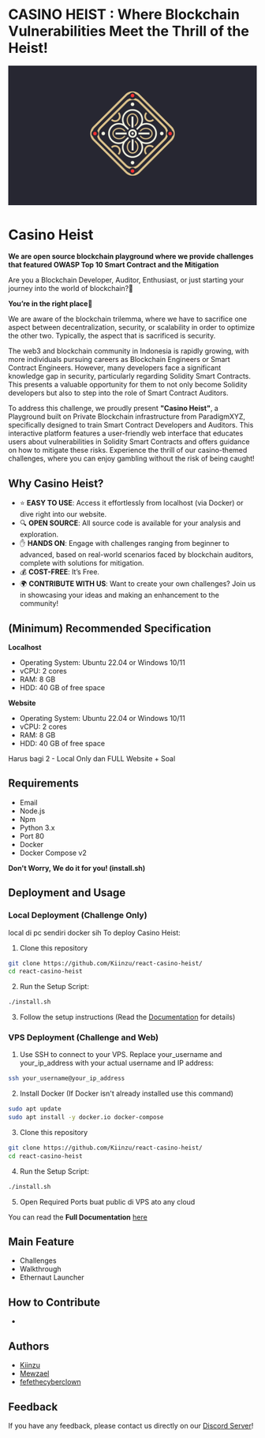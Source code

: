 # CASINO HEIST : Where Blockchain Vulnerabilities Meet the Thrill of the Heist!
![Logo](./casino-heist.png)
# Casino Heist
**We are open source blockchain playground where we provide challenges that featured OWASP Top 10 Smart Contract and the Mitigation**

Are you a Blockchain Developer, Auditor, Enthusiast, or just starting your journey into the world of blockchain?🧐

**You’re in the right place🎉**

We are aware of the blockchain trilemma, where we have to sacrifice one aspect between decentralization, security, or scalability in order to optimize the other two. Typically, the aspect that is sacrificed is security.

The web3 and blockchain community in Indonesia is rapidly growing, with more individuals pursuing careers as Blockchain Engineers or Smart Contract Engineers. However, many developers face a significant knowledge gap in security, particularly regarding Solidity Smart Contracts. This presents a valuable opportunity for them to not only become Solidity developers but also to step into the role of Smart Contract Auditors.

To address this challenge, we proudly present **"Casino Heist"**, a Playground built on Private Blockchain infrastructure from ParadigmXYZ, specifically designed to train Smart Contract Developers and Auditors. This interactive platform features a user-friendly web interface that educates users about vulnerabilities in Solidity Smart Contracts and offers guidance on how to mitigate these risks. Experience the thrill of our casino-themed challenges, where you can enjoy gambling without the risk of being caught! 

## Why Casino Heist?
- ⭐ **EASY TO USE**: Access it effortlessly from localhost (via Docker) or dive right into our website.
- 🔍 **OPEN SOURCE**: All source code is available for your analysis and exploration.
- ✋ **HANDS ON**: Engage with challenges ranging from beginner to advanced, based on real-world scenarios faced by blockchain auditors, complete with solutions for mitigation.
- 💰 **COST-FREE**: It’s Free.
- 🌍 **CONTRIBUTE WITH US**: Want to create your own challenges? Join us in showcasing your ideas and making an enhancement to the community!


## (Minimum) Recommended Specification
**Localhost**
- Operating System: Ubuntu 22.04 or Windows 10/11
- vCPU: 2 cores
- RAM: 8 GB
- HDD: 40 GB of free space

**Website**
- Operating System: Ubuntu 22.04 or Windows 10/11
- vCPU: 2 cores
- RAM: 8 GB
- HDD: 40 GB of free space

Harus bagi 2 - Local Only dan FULL Website + Soal

## Requirements
- Email
- Node.js
- Npm
- Python 3.x
- Port 80
- Docker
- Docker Compose v2

**Don't Worry, We do it for you! (install.sh)**

## Deployment and Usage
### Local Deployment (Challenge Only)
local di pc sendiri docker sih
To deploy Casino Heist:
1. Clone this repository
```bash
git clone https://github.com/Kiinzu/react-casino-heist/
cd react-casino-heist
```
2. Run the Setup Script:
```bash
./install.sh
```
3. Follow the setup instructions (Read the [Documentation](https://www.google.com) for details)

### VPS Deployment (Challenge and Web)
1. Use SSH to connect to your VPS. Replace your_username and your_ip_address with your actual username and IP address:
```bash
ssh your_username@your_ip_address
```
2. Install Docker (If Docker isn't already installed use this command)
```bash
sudo apt update
sudo apt install -y docker.io docker-compose
```
3. Clone this repository
```bash
git clone https://github.com/Kiinzu/react-casino-heist/
cd react-casino-heist
```
4. Run the Setup Script:
```bash
./install.sh
```
5. Open Required Ports
buat public di VPS ato any cloud

You can read the **Full Documentation** [here](https://www.google.com)

## Main Feature
- Challenges
- Walkthrough
- Ethernaut Launcher

## How to Contribute
- 
## Authors
- [Kiinzu](github.com/kiinzu)
- [Mewzael](github.com/Mewzael)
- [fefethecyberclown](github.com/fefethecyberclown)

## Feedback
If you have any feedback, please contact us directly on our [Discord Server](https://www.discord.com)!
